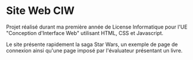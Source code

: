 # Site Web CIW

Projet réalisé durant ma première année de License Informatique pour l'UE "Conception d'Interface Web" utilisant HTML, CSS et Javascript.

Le site présente rapidement la saga Star Wars, un exemple de page de connexion ainsi qu'une page imposé par l'évaluateur présentant un livre.
